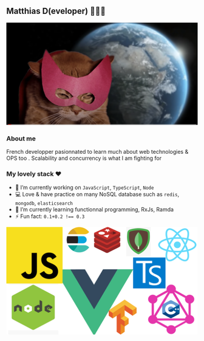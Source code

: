## Matthias D(eveloper) 👨🏻‍💻

![supercat](https://github.com/MatthD/MatthD/raw/master/supercat.png)

### About me

French developper pasionnated to learn much about web technologies & OPS too .
Scalability and concurrency is what I am fighting for


### My lovely stack ❤️

- 🔭 I’m currently working on `JavaScript`, `TypeScript`,  `Node`
- 💻 Love & have practice on many NoSQL database such as `redis`, `mongodb`, `elasticsearch`
- 🌱 I’m currently learning functionnal programming, RxJs, Ramda
- ⚡ Fun fact: `0.1+0.2 !== 0.3`

![technos](https://github.com/MatthD/MatthD/raw/master/techs.png)


